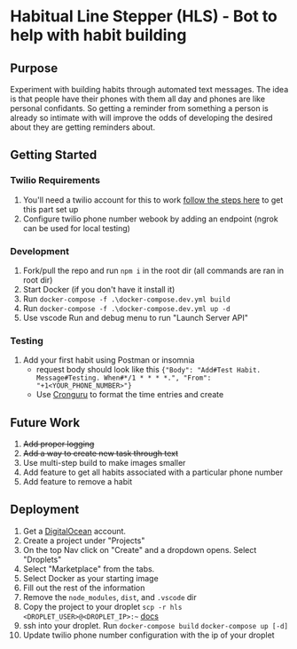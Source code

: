 # Habitual Line Stepper (HLS) - Bot to help with habit building

## Purpose

Experiment with building habits through automated text messages. The idea is that people
have their phones with them all day and phones are like personal confidants. So getting
a reminder from something a person is already so intimate with will improve the odds of developing
the desired about they are getting reminders about.

## Getting Started

### Twilio Requirements

1. You'll need a twilio account for this to work [follow the steps here](https://www.twilio.com/docs/sms/tutorials/how-to-send-sms-messages-node-js#send-an-sms-message-in-node-via-the-rest-api) to get this part set up
2. Configure twilio phone number webook by adding an endpoint (ngrok can be used for local testing)

### Development

1. Fork/pull the repo and run `npm i` in the root dir (all commands are ran in root dir)
2. Start Docker (if you don't have it install it)
3. Run `docker-compose -f .\docker-compose.dev.yml build`
4. Run `docker-compose -f .\docker-compose.dev.yml up -d`
5. Use vscode Run and debug menu to run "Launch Server API"

### Testing

1. Add your first habit using Postman or insomnia
    - request body should look like this
      `{"Body": "Add#Test Habit. Message#Testing. When#*/1 * * * *.", "From": "+1<YOUR_PHONE_NUMBER>"}`
    - Use [Cronguru](https://crontab.guru/) to format the time entries and create

## Future Work

1. ~~Add proper logging~~
2. ~~Add a way to create new task through text~~
3. Use multi-step build to make images smaller
4. Add feature to get all habits associated with a particular phone number
5. Add feature to remove a habit

## Deployment

1. Get a [DigitalOcean](https://www.digitalocean.com/) account.
2. Create a project under "Projects"
3. On the top Nav click on "Create" and a dropdown opens. Select "Droplets"
4. Select "Marketplace" from the tabs.
5. Select Docker as your starting image
6. Fill out the rest of the information
7. Remove the `node_modules`, `dist`, and `.vscode` dir
8. Copy the project to your droplet `scp -r hls <DROPLET_USER>@<DROPLET_IP>:~` [docs](https://man.openbsd.org/scp)
9. ssh into your droplet. Run `docker-compose build` `docker-compose up [-d]`
10. Update twilio phone number configuration with the ip of your droplet
